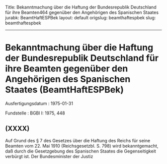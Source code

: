 Title: Bekanntmachung über die Haftung der Bundesrepublik Deutschland für ihre Beamten464
  gegenüber den Angehörigen des Spanischen Staates
jurabk: BeamtHaftESPBek
layout: default
origslug: beamthaftespbek
slug: beamthaftespbek

---

# Bekanntmachung über die Haftung der Bundesrepublik Deutschland für ihre Beamten gegenüber den Angehörigen des Spanischen Staates (BeamtHaftESPBek)

Ausfertigungsdatum
:   1975-01-31

Fundstelle
:   BGBl I: 1975, 448



## (XXXX)

Auf Grund des § 7 des Gesetzes über die Haftung des Reichs für seine
Beamten vom 22. Mai 1910 (Reichsgesetzbl. S. 798) wird bekanntgemacht,
daß durch die Gesetzgebung des Spanischen Staates die Gegenseitigkeit
verbürgt ist.
Der Bundesminister der Justiz

